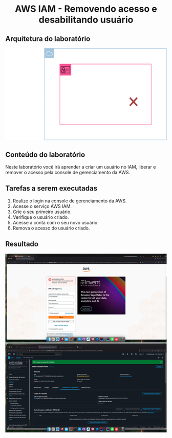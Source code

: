 <h1 align=center> AWS IAM - Removendo acesso e desabilitando usuário </h1>

<h2>Arquitetura do laboratório</h2>

<div align=center>
    <img width="800px" src="./../../../assets/imgs/labs/IAM/lab-6-arch.png">
</div>

<h2> Conteúdo do laboratório </h2>

Neste laboratório você irá aprender a criar um usuário no IAM, liberar e remover o acesso pela console de gerenciamento da AWS.

<h2>Tarefas a serem executadas</h2>

1. Realize o login na console de gerenciamento da AWS.
2. Acesse o serviço AWS IAM.
3. Crie o seu primeiro usuário.
4. Verifique o usuário criado.
5. Acesse a conta com o seu novo usuário.
6. Remova o acesso do usuário criado.

<h2>Resultado</h2>

<div align=center>
    <img width="800px" src="./../../../assets/imgs/labs/IAM/lab-6-resultado-1.png">
</div>

<div align=center>
    <img width="800px" src="./../../../assets/imgs/labs/IAM/lab-6-resultado-2.png">
</div>